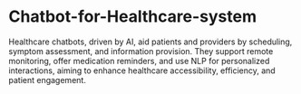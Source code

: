 # Chatbot-for-Healthcare-system
Healthcare chatbots, driven by AI, aid patients and providers by scheduling, symptom assessment, and information provision. They support remote monitoring, offer medication reminders, and use NLP for personalized interactions, aiming to enhance healthcare accessibility, efficiency, and patient engagement.
